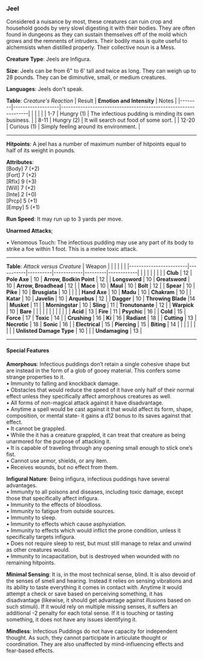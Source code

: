 ### Jeel
Considered a nuisance by most, these creatures can ruin crop and household goods by very slowl digesting it with their bodies. They are often found in dungeons as they can sustain themselves off of the mold which grows and the remnents of intruders. Their bodily mass is quite useful to alchemsists when distilled properly. Their collective noun is a Mess.

**Creature Type**: Jeels are Infigura.

**Size**: Jeels can be from 6" to 6' tall and twice as long. They can weigh up to 28 pounds. They can be diminutive, small, or medium creatures.

**Languages**: Jeels don't speak.

**Table**: *Creature's Reaction*
| Result | **Emotion and Intensity** | Notes                                                        |
|--------|-------------------|----------------------------------------------------------------|
|        |                                                |                                   |
|  1-7   | Hungry (1) | The infectious pudding is minding its own business.   |
|  8-11  | Hungry (2)  | It will search out food of some sort. |
|  12-20 | Curious (1)     | Simply feeling around its environment. |

-----

**Hitpoints**: A jeel has a number of maximum number of hitpoints equal to half of its weight in pounds.

**Attributes**:  
[Body] 7 (+2)  
[Fort] 7 (+2)  
[Rflx] 9 (+3)  
[Will] 7 (+2)  
[Inte] 2 (+0)  
[Prcp] 5 (+1)  
[Empy] 5 (+1)  

**Run Speed**: It may run up to 3 yards per move.

**Unarmed Attacks**;

 • Venomous Touch: The infectious pudding may use any part of its body to strike a foe within 1 foot. This is a melee toxic attack.
 
---------------------

**Table**: *Attack versus Creature*
| Weapon                 |          |            |         |            |         |
|------------------------|-----------|----------|------------|---------|------------|
|                        |          |            |         |            |         |
| **Club**                   | 12   | **Pole Axe** | 10     | **Arrow, Bodkin Point**    | 12    |
| **Longsword**              | 10    | **Greatsword** | 10     | **Arrow, Broadhead**    | 12    |
| **Mace**                   | 10    | **Maul** | 10     | **Bolt** | 12    |
| **Spear**                  | 10     | **Pike** | 10     | **Brusgiata** | 10     |  |     |
| **Hand Axe**               | 10     | **Madu** | 10     | **Chakram** | 10    |
| **Katar**                  | 10     | **Javelin** | 10    | **Arquebus** | 12    |
| **Dagger**                 | 10     | **Throwing Blade** |14    | **Musket** | 11    |
| **Morningstar**            | 10     | **Sling** | 11    | **Tronutonante** | 12    |
| **Warpick**                | 10     | **Bare** |     |  |     |
|                        |           |          |            |         |            |
| **Acid**                   | 13     | **Fire** | 11     | **Psychic** | 16     |
| **Cold**                   | 15     | **Force** | 17     | **Toxic**  | 14     |
| **Crushing**               | 16     | **Ki** | 16     | **Radiant** | 18     |
| **Cutting**                | 13     | **Necrotic** | 18     | **Sonic** | 16    |
| **Electrical**             | 15     | **Piercing** | 15     | **Biting** | 14    |
|                        |           |          |            |         |            |
| **Unlisted Damage Type** | 10 |    |     | **Undamaging** | 13 |

---------------------

#### Special Features 

**Amorphous**: Infectious puddings don’t retain a single cohesive shape but are instead in the form of a glob of gooey material. This confers some strange properties to it.  
 • Immunity to falling and knockback damage.  
 • Obstacles that would reduce the speed of it have only half of their normal effect unless they specifically affect amorphous creatures as well.  
 • All forms of non-magical attack against it have disadvantage.  
 • Anytime a spell would be cast against it that would affect its form, shape, composition, or mental state- it gains a d12 bonus to its saves against that effect.  
 • It cannot be grappled.  
 • While the it has a creature grappled, it can treat that creature as being unarmored for the purpose of attacking it.  
 • It is capable of traveling through any opening small enough to stick one’s fist.  
 • Cannot use armor, shields, or any item.   
 • Receives wounds, but no effect from them.

 **Infigural Nature**: Being infigura, infectious puddings have several advantages.  
 • Immunity to all poisons and diseases, including toxic damage, except those that specifically affect infigura.  
 • Immunity to the effects of bloodloss.  
 • Immunity to fatigue from outside sources.  
 • Immunity to sleep.  
 • Immunity to effects which cause asphyxiation.  
 • Immunity to effects which would inflict the prone condition, unless it specifically targets infigura.  
 • Does not require sleep to rest, but must still manage to relax and unwind as other creatures would.  
 • Immunity to incapacitation, but is destroyed when wounded with no remaining hitpoints.

**Minimal Sensing**: It is, in the most technical sense, blind. It is also devoid of the senses of smell and hearing. Instead it relies on sensing vibrations and its ability to taste everything it comes in contact with. Anytime it would attempt a check or save based on perceiving something, it has disadvantage (likewise, it should get advantage against illusions based on such stimuli). If it would rely on multiple missing senses, it suffers an additional -2 penalty for each total sense. If it is touching or tasting something, it does not have any issues identifying it.

**Mindless**: Infectious Puddings do not have capacity for independent thought. As such, they cannot participate in articulate thought or coordination. They are also unaffected by mind-influencing effects and fear-based effects.
